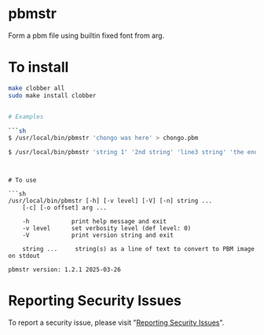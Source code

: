 # pbmstr

Form a pbm file using builtin fixed font from arg.


# To install

```sh
make clobber all
sudo make install clobber


# Examples

```sh
$ /usr/local/bin/pbmstr 'chongo was here' > chongo.pbm
```

```sh
$ /usr/local/bin/pbmstr 'string 1' '2nd string' 'line3 string' 'the end' > foo.pbm
```
```


# To use

```sh
/usr/local/bin/pbmstr [-h] [-v level] [-V] [-n] string ...
    [-c] [-o offset] arg ...

    -h            print help message and exit
    -v level      set verbosity level (def level: 0)
    -V            print version string and exit

    string ...	   string(s) as a line of text to convert to PBM image on stdout

pbmstr version: 1.2.1 2025-03-26
```


# Reporting Security Issues

To report a security issue, please visit "[Reporting Security Issues](https://github.com/lcn2/pbmstr/security/policy)".
